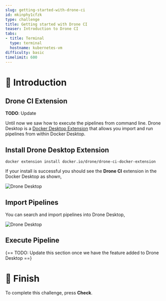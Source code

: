 ```yaml
---
slug: getting-started-with-drone-ci
id: mkinphy1cfzk
type: challenge
title: Getting started with Drone CI
teaser: Introduction to Drone CI
tabs:
- title: Terminal
  type: terminal
  hostname: kubernetes-vm
difficulty: basic
timelimit: 600
---
```


👋 Introduction
===============

Drone CI Extension
------------------

__TODO__: Update

Until now we saw how to execute the pipelines from command line. Drone Desktop is a [Docker Desktop Extension](https://docs.docker.com/desktop/extensions/) that allows you import and run pipelines from within Docker Desktop.

Install Drone Desktop Extension
-------------------------------

```shell
docker extension install docker.io/drone/drone-ci-docker-extension
```

If your install is successful you should see the **Drone CI** extension in the Docker Desktop as shown,

![Drone Desktop](./assets/images/drone-desktop.png)

Import Pipelines
----------------

You can search and import pipelines into Drone Desktop,

![Drone Desktop](./assets/images/drone_desktop_feature_import.gif)

Execute Pipeline
----------------

{== TODO: Update this section once we have the feature added to Drone Desktop ==}

🏁 Finish
=========

To complete this challenge, press **Check**.
